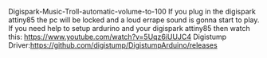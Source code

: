 Digispark-Music-Troll-automatic-volume-to-100
If you plug in the digispark attiny85 the pc will be locked and a loud errape sound is gonna start to play. If you need help to setup ardurino and your digispark attiny85 then watch this: https://www.youtube.com/watch?v=5Uqz6iUUJC4
Digistump Driver:https://github.com/digistump/DigistumpArduino/releases
